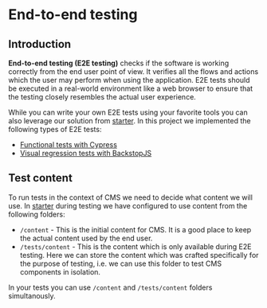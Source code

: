# End-to-end testing

## Introduction

**End-to-end testing (E2E testing)** checks if the software is working correctly from the end user point of view. It verifies all the flows and actions which the user may perform when using the application. E2E tests should be executed in a real-world environment like a web browser to ensure that the testing closely resembles the actual user experience.

While you can write your own E2E tests using your favorite tools you can also leverage our solution from [starter](https://github.com/websight-io/starter). In this project we implemented the following types of E2E tests:

- [Functional tests with Cypress](/cms/developers/e2e-testing/functional-testing)
- [Visual regression tests with BackstopJS](/cms/developers/e2e-testing/visual-regression-testing)

## Test content

To run tests in the context of CMS we need to decide what content we will use. In [starter](https://github.com/websight-io/starter) during testing we have configured to use content from the following folders:

- `/content` - This is the initial content for CMS. It is a good place to keep the actual content used by the end user.
- `/tests/content` - This is the content which is only available during E2E testing. Here we can store the content which was crafted specifically for the purpose of testing, i.e. we can use this folder to test CMS components in isolation.

In your tests you can use `/content` and `/tests/content` folders simultanously.